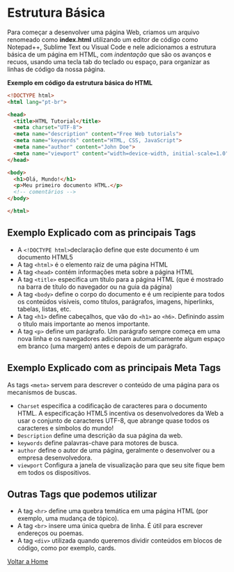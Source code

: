 # Estrutura Básica

Para começar a desenvolver uma página Web, criamos um arquivo renomeado como **index.html** utilizando um editor de código como Notepad++, Sublime Text ou Visual Code e nele adicionamos a estrutura básica de um página em HTML, com *indentação* que são os avanços e recuos, usando uma tecla tab do teclado ou espaço, para organizar as linhas de código da nossa página.

**Exemplo em código da estrutura básica do HTML**

```html
<!DOCTYPE html>
<html lang="pt-br">

<head>
  <title>HTML Tutorial</title>
  <meta charset="UTF-8">
  <meta name="description" content="Free Web tutorials">
  <meta name="keywords" content="HTML, CSS, JavaScript">
  <meta name="author" content="John Doe">
  <meta name="viewport" content="width=device-width, initial-scale=1.0">
</head>

<body>
  <h1>Olá, Mundo!</h1>
  <p>Meu primeiro documento HTML.</p>
  <!-- comentários -->
</body>

</html>
```

## Exemplo Explicado com as principais Tags

* A `<!DOCTYPE html>`declaração define que este documento é um documento HTML5
* A tag `<html>` é o elemento raiz de uma página HTML
* A tag `<head>` contém informações meta sobre a página HTML
* A tag `<title>` especifica um título para a página HTML (que é mostrado na barra de título do navegador ou na guia da página)
* A tag `<body>` define o corpo do documento e é um recipiente para todos os conteúdos visíveis, como títulos, parágrafos, imagens, hiperlinks, tabelas, listas, etc.
* A tag `<h1>` define cabeçalhos, que vão do `<h1>` ao `<h6>`. Definindo assim o título mais importante ao menos importante.
* A tag `<p>` define um parágrafo. Um parágrafo sempre começa em uma nova linha e os navegadores adicionam automaticamente algum espaço em branco (uma margem) antes e depois de um parágrafo.

## Exemplo Explicado com as principais Meta Tags

As tags `<meta>` servem para descrever o conteúdo de uma página para os mecanismos de buscas.

* `Charset` especifica a codificação de caracteres para o documento HTML. A especificação HTML5 incentiva os desenvolvedores da Web a usar o conjunto de caracteres UTF-8, que abrange quase todos os caracteres e símbolos do mundo!
* `Description` define uma descrição da sua página da web.
* `keywords` define palavras-chave para motores de busca.
* `author` define o autor de uma página, geralmente o desenvolver ou a empresa desenvolvedora.
* `viewport` Configura a janela de visualização para que seu site fique bem em todos os dispositivos.

## Outras Tags que podemos utilizar

* A tag `<hr>` define uma quebra temática em uma página HTML (por exemplo, uma mudança de tópico).
* A tag `<br>` insere uma única quebra de linha. É útil para escrever endereços ou poemas.
* A tag `<div>` utilizada quando queremos dividir conteúdos em blocos de código, como por exemplo, cards.  

[Voltar a Home](../README.md)

